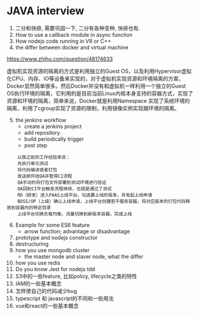 # JAVA interview 

1. 二分和快排, 需要巩固一下, 二分有各种变种, 快排也有.
2. How to use a callback module in async function
3. How nodejs code running in V8 or C++ 
4. the differ between docker and virtual machine

https://www.zhihu.com/question/48174633

虚拟机实现资源的隔离的方式是利用独立的Guest OS，以及利用Hypervisor虚拟化CPU、内存、IO等设备来实现的，对于虚拟机实现资源和环境隔离的方案，Docker显然简单很多。然后Docker并没有和虚拟机一样利用一个独立的Guest OS执行环境的隔离，它利用的是目前当前Linux内核本身支持的容器方式，实现了资源和环境的隔离，简单来说，Docker就是利用Namespace 实现了系统环境的隔离，利用了cgroup实现了资源的限制，利用镜像实例实现跟环境的隔离。

5. the jenkins workflow
    + create a jenkins project
    + add repository
    + build periodically trigger
    + post step

```
    以我之前的工作经验来说：
    先执行单元测试
    将代码编译或者打包
    发送邮件给QA并暂停CI流程
    QA手动的将打包文件部署到测试环境进行验证
    QA回到CI平台触发流程继续，也就是通过了测试
    RD（研发）进入PAAS上线平台，勾选要上线的版本，并发起上线申请
    BOSS/OP（上级）确认上线申请，上线平台创建若干服务容器，将对应版本的打包代码释放到容器内的特定目录
    上线平台切换负载均衡，流量切换到新版本容器，完成上线
```

6. Example for some ES6 feature
    + arrow function; advantage or disadvantage
7. prototype and nodejs constructor
8. destructuring
9. how you use mongodb cluster
    + the master node and slaver node, what the differ
10. how you use redis
11. Do you know Jest for nodejs tdd
12. S3中的一些feature, 比如policy, lifecycle之类的特性
13. IAM的一些基本概念
14. 怎样使自己的代码减少bug
15. typescript 和 javascript的不同和一些用法
16. vue和react的一些基本概念

